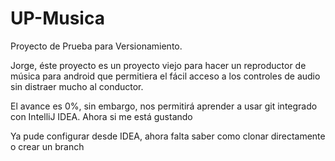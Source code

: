 UP-Musica
=========

Proyecto de Prueba para Versionamiento.

Jorge, éste proyecto es un proyecto viejo para hacer un reproductor de música para android que 
permitiera el fácil acceso a los controles de audio sin distraer mucho al conductor.

El avance es 0%, sin embargo, nos permitirá aprender a usar git integrado con IntelliJ IDEA. Ahora si me está gustando

Ya pude configurar desde IDEA, ahora falta saber como clonar directamente o crear un branch
